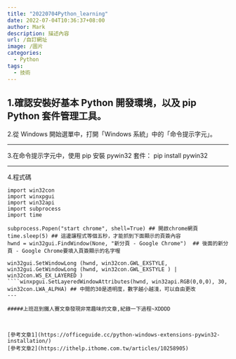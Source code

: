 ```yaml
---
title: "20220704Python_learning"
date: 2022-07-04T10:36:37+08:00
author: Mark
description: 描述內容
url: /自訂網址
image: /圖片
categories:
  - Python
tags:
  - 技術
---
```

1.確認安裝好基本 Python 開發環境，以及 pip Python 套件管理工具。
---
2.從 Windows 開始選單中，打開「Windows 系統」中的「命令提示字元」。
***
3.在命令提示字元中，使用 pip 安裝 pywin32 套件： pip install pywin32
- - -
4.程式碼 
```import win32gui
import win32con
import winxpgui
import win32api
import subprocess
import time

subprocess.Popen("start chrome", shell=True) ## 開啟chrome網頁
time.sleep(5) ## 這邊讓程式等個五秒，才能抓到下面顯示的頁簽內容
hwnd = win32gui.FindWindow(None, "新分頁 - Google Chrome")  ## 後面的新分頁 - Google Chrome要填入頁簽顯示的名字喔

win32gui.SetWindowLong (hwnd, win32con.GWL_EXSTYLE, win32gui.GetWindowLong (hwnd, win32con.GWL_EXSTYLE ) | win32con.WS_EX_LAYERED )
````winxpgui.SetLayeredWindowAttributes(hwnd, win32api.RGB(0,0,0), 30, win32con.LWA_ALPHA) ## 中間的30是透明度，數字越小越淺，可以自由更改
---

#####上班逛到鐵人賽文章發現非常趣味的文章,紀錄一下過程~XDDDD



[參考文章1](https://officeguide.cc/python-windows-extensions-pywin32-installation/)
[參考文章2](https://ithelp.ithome.com.tw/articles/10258905)